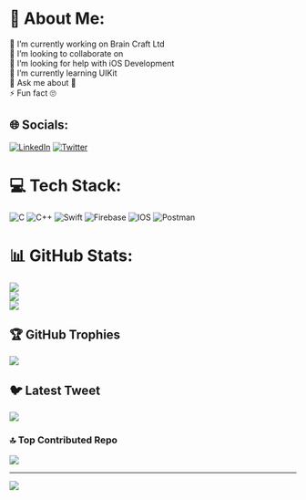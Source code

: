 # 💫 About Me:
🔭 I’m currently working on Brain Craft Ltd<br>👯 I’m looking to collaborate on <br>🤝 I’m looking for help with iOS Development <br>🌱 I’m currently learning UIKit<br>💬 Ask me about 🤫<br>⚡ Fun fact 🙄


## 🌐 Socials:
[![LinkedIn](https://img.shields.io/badge/LinkedIn-%230077B5.svg?logo=linkedin&logoColor=white)](https://linkedin.com/in/https://www.linkedin.com/in/na-khandaker/) [![Twitter](https://img.shields.io/badge/Twitter-%231DA1F2.svg?logo=Twitter&logoColor=white)](https://twitter.com/https://twitter.com/khandakerTR) 

# 💻 Tech Stack:
![C](https://img.shields.io/badge/c-%2300599C.svg?style=flat&logo=c&logoColor=white) ![C++](https://img.shields.io/badge/c++-%2300599C.svg?style=flat&logo=c%2B%2B&logoColor=white) ![Swift](https://img.shields.io/badge/swift-F54A2A?style=flat&logo=swift&logoColor=white) ![Firebase](https://img.shields.io/badge/firebase-%23039BE5.svg?style=flat&logo=firebase) ![IOS](https://img.shields.io/badge/IOS-%2320232a.svg?style=flat&logo=apple&logoColor=white) ![Postman](https://img.shields.io/badge/Postman-FF6C37?style=flat&logo=postman&logoColor=white)
# 📊 GitHub Stats:
![](https://github-readme-stats.vercel.app/api?username=khandakerTr&theme=default&hide_border=false&include_all_commits=true&count_private=true)<br/>
![](https://github-readme-streak-stats.herokuapp.com/?user=khandakerTr&theme=default&hide_border=false)<br/>
![](https://github-readme-stats.vercel.app/api/top-langs/?username=khandakerTr&theme=default&hide_border=false&include_all_commits=true&count_private=true&layout=compact)

## 🏆 GitHub Trophies
![](https://github-profile-trophy.vercel.app/?username=khandakerTr&theme=radical&no-frame=true&no-bg=true&margin-w=4)

## 🐦 Latest Tweet
[![](https://gtce.itsvg.in/api?username=https://twitter.com/khandakerTR)](https://github.com/VishwaGauravIn/github-twitter-card-embed)

### 🔝 Top Contributed Repo
![](https://github-contributor-stats.vercel.app/api?username=khandakerTr&limit=5&theme=flat&combine_all_yearly_contributions=true)

---
[![](https://visitcount.itsvg.in/api?id=khandakerTr&icon=0&color=0)](https://visitcount.itsvg.in)
